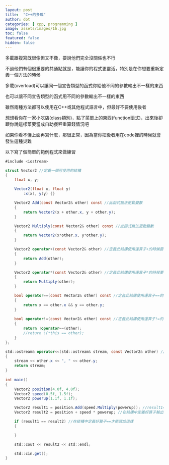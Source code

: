 ```yaml
---
layout: post
title:  "C++的多載"
author: dot
categories: [ cpp, programming ]
image: assets/images/16.jpg
toc: false
featured: false
hidden: false
---
```


多載跟複寫既很像但又不像，要說他們完全沒關係也不行

不過他們有個很重要的共通點就是，能讓你的程式更靈活，特別是在你想要重新定義一個方法的時候

多載(overload)可以讓同一個宣告類型的函式你給他不同的參數輸出不一樣的東西

也可以讓不同宣告類型的函式用不同的參數輸出不一樣的東西

雖然兩種方法都可以使用在C++或其他程式語言中，但最好不要使用後者

想想看你在一家小吃店(class類別)，點了菜單上的東西(function函式)，出來後卻跟你說這樣菜要當成自助餐秤重算錢情況吧

如果你看不懂上面再寫什麼，那很正常，因為當你把後者用在code裡的時候就會發生這種災難

以下寫了個簡單的範例程式來做練習

```cs
#include <iostream>

struct Vector2 //定義一個可使用的結構
{
	float x, y;

	Vector2(float x, float y)
		:x(x), y(y) {}

	Vector2 Add(const Vector2& other) const //此函式無法更動變數
	{
		return Vector2(x + other.x, y + other.y);
	}

	Vector2 Multiply(const Vector2& other) const //此函式無法更動變數
	{
		return Vector2(x*other.x, y*other.y);
	}

	Vector2 operator+(const Vector2& other) //定義此結構使用運算子+的時候要做的事
	{
		return Add(other);
	}

	Vector2 operator*(const Vector2& other) //定義此結構使用運算子*的時候要做的事
	{
		return Multiply(other);
	}

	bool operator==(const Vector2& other) const //定義此結構使用運算子==的時候要做的事
	{
		return x == other.x && y == other.y;
	}
	
	bool operator!=(const Vector2& other) const //定義此結構使用運算子!=的時候要做的事
	{
		return !operator==(other);
		//return !(*this == other);
	}
};

std::ostream& operator<<(std::ostream& stream, const Vector2& other) //定義此結構要輸出的值
{
	stream << other.x << ", " << other.y;
	return stream;
}
 
int main()
{
	Vector2 position(4.0f, 4.0f);
	Vector2 speed(0.5f, 1.5f);
	Vector2 powerup(1.1f, 1.1f);

	Vector2 result1 = position.Add(speed.Multiply(powerup)); //result1=result2，1的方法在java中只能這麼做，2看起來相對整潔
	Vector2 result2 = position + speed * powerup; //在結構中定義好算子輸出才能寫成這樣

	if (result1 == result2) //在結構中定義好算子==才能寫成這樣
	{

	}

	std::cout << result2 << std::endl;

	std::cin.get();
}

```